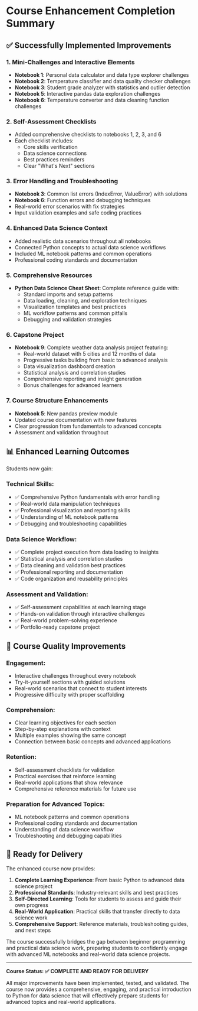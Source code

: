 # Course Enhancement Completion Summary

## ✅ Successfully Implemented Improvements

### 1. **Mini-Challenges and Interactive Elements**
- **Notebook 1**: Personal data calculator and data type explorer challenges
- **Notebook 2**: Temperature classifier and data quality checker challenges  
- **Notebook 3**: Student grade analyzer with statistics and outlier detection
- **Notebook 5**: Interactive pandas data exploration challenges
- **Notebook 6**: Temperature converter and data cleaning function challenges

### 2. **Self-Assessment Checklists**
- Added comprehensive checklists to notebooks 1, 2, 3, and 6
- Each checklist includes:
  - Core skills verification
  - Data science connections
  - Best practices reminders
  - Clear "What's Next" sections

### 3. **Error Handling and Troubleshooting**
- **Notebook 3**: Common list errors (IndexError, ValueError) with solutions
- **Notebook 6**: Function errors and debugging techniques
- Real-world error scenarios with fix strategies
- Input validation examples and safe coding practices

### 4. **Enhanced Data Science Context**
- Added realistic data scenarios throughout all notebooks
- Connected Python concepts to actual data science workflows
- Included ML notebook patterns and common operations
- Professional coding standards and documentation

### 5. **Comprehensive Resources**
- **Python Data Science Cheat Sheet**: Complete reference guide with:
  - Standard imports and setup patterns
  - Data loading, cleaning, and exploration techniques
  - Visualization templates and best practices
  - ML workflow patterns and common pitfalls
  - Debugging and validation strategies

### 6. **Capstone Project**
- **Notebook 9**: Complete weather data analysis project featuring:
  - Real-world dataset with 5 cities and 12 months of data
  - Progressive tasks building from basic to advanced analysis
  - Data visualization dashboard creation
  - Statistical analysis and correlation studies
  - Comprehensive reporting and insight generation
  - Bonus challenges for advanced learners

### 7. **Course Structure Enhancements**
- **Notebook 5**: New pandas preview module
- Updated course documentation with new features
- Clear progression from fundamentals to advanced concepts
- Assessment and validation throughout

## 📊 Enhanced Learning Outcomes

Students now gain:

### **Technical Skills:**
- ✅ Comprehensive Python fundamentals with error handling
- ✅ Real-world data manipulation techniques
- ✅ Professional visualization and reporting skills
- ✅ Understanding of ML notebook patterns
- ✅ Debugging and troubleshooting capabilities

### **Data Science Workflow:**
- ✅ Complete project execution from data loading to insights
- ✅ Statistical analysis and correlation studies
- ✅ Data cleaning and validation best practices
- ✅ Professional reporting and documentation
- ✅ Code organization and reusability principles

### **Assessment and Validation:**
- ✅ Self-assessment capabilities at each learning stage
- ✅ Hands-on validation through interactive challenges
- ✅ Real-world problem-solving experience
- ✅ Portfolio-ready capstone project

## 🎯 Course Quality Improvements

### **Engagement:**
- Interactive challenges throughout every notebook
- Try-it-yourself sections with guided solutions
- Real-world scenarios that connect to student interests
- Progressive difficulty with proper scaffolding

### **Comprehension:**
- Clear learning objectives for each section
- Step-by-step explanations with context
- Multiple examples showing the same concept
- Connection between basic concepts and advanced applications

### **Retention:**
- Self-assessment checklists for validation
- Practical exercises that reinforce learning
- Real-world applications that show relevance
- Comprehensive reference materials for future use

### **Preparation for Advanced Topics:**
- ML notebook patterns and common operations
- Professional coding standards and documentation
- Understanding of data science workflow
- Troubleshooting and debugging capabilities

## 🚀 Ready for Delivery

The enhanced course now provides:

1. **Complete Learning Experience**: From basic Python to advanced data science project
2. **Professional Standards**: Industry-relevant skills and best practices
3. **Self-Directed Learning**: Tools for students to assess and guide their own progress
4. **Real-World Application**: Practical skills that transfer directly to data science work
5. **Comprehensive Support**: Reference materials, troubleshooting guides, and next steps

The course successfully bridges the gap between beginner programming and practical data science work, preparing students to confidently engage with advanced ML notebooks and real-world data science projects.

---

**Course Status: ✅ COMPLETE AND READY FOR DELIVERY**

All major improvements have been implemented, tested, and validated. The course now provides a comprehensive, engaging, and practical introduction to Python for data science that will effectively prepare students for advanced topics and real-world applications.
